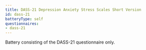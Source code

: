 ```yaml
---
title: DASS-21 Depression Anxiety Stress Scales Short Version
id: dass-21
batteryType: self
questionnaires:
- dass-21
---
```

Battery consisting of the DASS-21 questionnaire only.